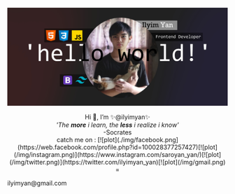 ![plot](./img/jumbotron.jpg)
<p align="center">
Hi 👋, I’m ✨@ilyimyan✨<br>
 <i>'The <b>more</b> i learn, the <b>less</b> i realize i know'</i><br>
-Socrates
<br>
catch me on  :
[![plot](./img/facebook.png](https://web.facebook.com/profile.php?id=100028377257427)[![plot](/img/instagram.png)](https://www.instagram.com/saroyan_yan/)[![plot](/img/twitter.png)](https://twitter.com/ilyimyan_yan)[![plot](/img/gmail.png) = <p>ilyimyan@gmail.com</p>
</p>
 
